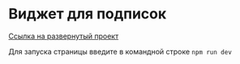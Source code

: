 # Виджет для подписок

[Ссылка на развернутый проект](https://subscription-c3v5.onrender.com/)

Для запуска страницы введите в командной строке `npm run dev` 